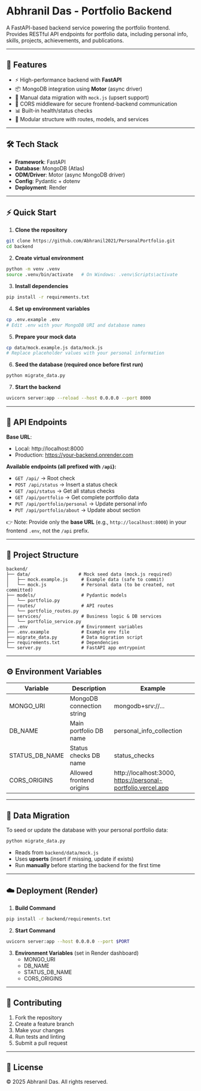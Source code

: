 # Abhranil Das - Portfolio Backend

A FastAPI-based backend service powering the portfolio frontend.  
Provides RESTful API endpoints for portfolio data, including personal info, skills, projects, achievements, and publications.  

---

## 🚀 Features

- ⚡ High-performance backend with **FastAPI**  
- 📦 MongoDB integration using **Motor** (async driver)  
- 🔄 Manual data migration with `mock.js` (upsert support)  
- 🔐 CORS middleware for secure frontend-backend communication  
- 📊 Built-in health/status checks  
- 🧩 Modular structure with routes, models, and services  

---

## 🛠 Tech Stack

- **Framework**: FastAPI  
- **Database**: MongoDB (Atlas)  
- **ODM/Driver**: Motor (async MongoDB driver)  
- **Config**: Pydantic + dotenv  
- **Deployment**: Render  

---

## ⚡ Quick Start

1. **Clone the repository**  
```bash
git clone https://github.com/Abhranil2021/PersonalPortfolio.git  
cd backend  
```

2. **Create virtual environment**  
```bash
python -m venv .venv  
source .venv/bin/activate   # On Windows: .venv\Scripts\activate  
```

3. **Install dependencies**  
```bash
pip install -r requirements.txt  
```

4. **Set up environment variables**  
```bash
cp .env.example .env  
# Edit .env with your MongoDB URI and database names  
```

5. **Prepare your mock data**  
```bash
cp data/mock.example.js data/mock.js  
# Replace placeholder values with your personal information  
```

6. **Seed the database (required once before first run)**  
```bash
python migrate_data.py  
```

7. **Start the backend**  
```bash
uvicorn server:app --reload --host 0.0.0.0 --port 8000  
```

---

## 🔗 API Endpoints

**Base URL**:  
- Local: http://localhost:8000  
- Production: https://your-backend.onrender.com  

**Available endpoints (all prefixed with `/api`):**  

- `GET /api/` → Root check  
- `POST /api/status` → Insert a status check  
- `GET /api/status` → Get all status checks  
- `GET /api/portfolio` → Get complete portfolio data  
- `PUT /api/portfolio/personal` → Update personal info  
- `PUT /api/portfolio/about` → Update about section  

👉 Note: Provide only the **base URL** (e.g., `http://localhost:8000`) in your frontend `.env`, not the `/api` prefix.

---

## 📂 Project Structure

```text
backend/  
├── data/                  # Mock seed data (mock.js required)  
│   ├── mock.example.js     # Example data (safe to commit)  
│   └── mock.js             # Personal data (to be created, not committed)  
├── models/                 # Pydantic models  
│   └── portfolio.py  
├── routes/                 # API routes  
│   └── portfolio_routes.py  
├── services/               # Business logic & DB services  
│   └── portfolio_service.py  
├── .env                    # Environment variables  
├── .env.example            # Example env file  
├── migrate_data.py         # Data migration script  
├── requirements.txt        # Dependencies  
└── server.py               # FastAPI app entrypoint  
```

---

## ⚙️ Environment Variables

| Variable         | Description                 | Example |
|------------------|-----------------------------|---------|
| MONGO_URI        | MongoDB connection string   | mongodb+srv://... |
| DB_NAME          | Main portfolio DB name      | personal_info_collection |
| STATUS_DB_NAME   | Status checks DB name       | status_checks |
| CORS_ORIGINS     | Allowed frontend origins    | http://localhost:3000, https://personal-portfolio.vercel.app |

---

## 🔄 Data Migration

To seed or update the database with your personal portfolio data:

```bash
python migrate_data.py  
```

- Reads from `backend/data/mock.js`  
- Uses **upserts** (insert if missing, update if exists)  
- Run **manually** before starting the backend for the first time  

---

## ☁️ Deployment (Render)

1. **Build Command**  
```bash
pip install -r backend/requirements.txt  
```

2. **Start Command**  
```bash
uvicorn server:app --host 0.0.0.0 --port $PORT  
```

3. **Environment Variables** (set in Render dashboard)  
   - MONGO_URI  
   - DB_NAME  
   - STATUS_DB_NAME  
   - CORS_ORIGINS  

---

## 🤝 Contributing

1. Fork the repository  
2. Create a feature branch  
3. Make your changes  
4. Run tests and linting  
5. Submit a pull request  

---

## 📜 License

© 2025 Abhranil Das. All rights reserved.

